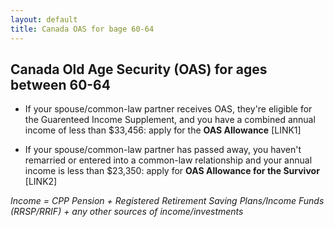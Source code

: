 ```yaml
---
layout: default
title: Canada OAS for bage 60-64
---
```


##  Canada Old Age Security (OAS) for ages between 60-64

- If your spouse/common-law partner receives OAS, they're eligible for the Guarenteed Income Supplement, and you have a combined annual income of less than $33,456: apply for the **OAS Allowance** [LINK1]

- If your spouse/common-law partner has passed away, you haven't remarried or entered into a common-law relationship and your annual income is less than $23,350: apply for **OAS Allowance for the Survivor** [LINK2]


*Income = CPP Pension + Registered Retirement Saving Plans/Income Funds (RRSP/RRIF) + any other sources of income/investments*

